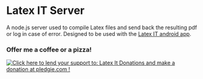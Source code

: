 # Latex IT Server
A node.js server used to compile Latex files and send back the resulting pdf or log in case of error. Designed to be used with the [Latex IT android app](https://github.com/Albyxyz/latex-it).

### Offer me a coffee or a pizza!
<a href='https://pledgie.com/campaigns/30545'><img alt='Click here to lend your support to: Latex It Donations and make a donation at pledgie.com !' src='https://pledgie.com/campaigns/30545.png?skin_name=chrome' border='0' ></a>
